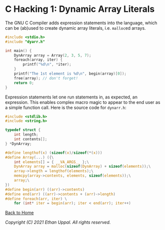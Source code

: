 # C Hacking 1: Dynamic Array Literals

The GNU C Compiler adds expression statements into the language, which can be (ab)used to create dynamic array literals, i.e. `malloc`ed arrays.

```c
#include <stdio.h>
#include "dyarr.h"

int main() {
    DynArray array = Array(2, 3, 5, 7);
    foreach(array, iter) {
        printf("%d\n", *iter);
    }
    printf("The 1st element is %d\n", begin(array)[0]);
    free(array); // don't forget!
    return 0;
}
```

Expression statements let one run statements in, as expected, an expression. This enables complex macro magic to appear to the end user as a simple function call. Here is the source code for `dynarr.h`:

```c
#include <stdlib.h>
#include <string.h>

typedef struct {
    int length;
    int contents[];
} *DynArray;

#define lengthof(x) (sizeof(x)/sizeof(*(x)))
#define Array(...) ({\
    int elements[] = { __VA_ARGS__ };\
    DynArray array = malloc(sizeof(DynArray) + sizeof(elements));\
    array->length = lengthof(elements);\
    memcpy(array->contents, elements, sizeof(elements));\
    array;\
})
#define begin(arr) ((arr)->contents)
#define end(arr) ((arr)->contents + (arr)->length)
#define foreach(arr, iter) \
    for (int* iter = begin(arr); iter < end(arr); iter++)
```

[Back to Home](/c-hacking/index.md)

_Copyright (C) 2021 Ethan Uppal. All rights reserved._
